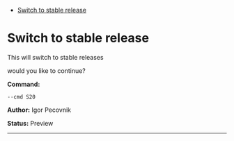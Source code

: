 - [Switch to stable release](#s20)

<a id="s20" style="display:none;"></a>
# Switch to stable release
This will switch to stable releases

would you like to continue?

**Command:** 
~~~
--cmd S20
~~~

**Author:** Igor Pecovnik

**Status:** Preview



***


